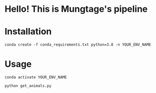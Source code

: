 # Hello! This is Mungtage's pipeline

# Installation

```
conda create -f conda_requirements.txt python=3.8 -n YOUR_ENV_NAME
```

# Usage

```
conda activate YOUR_ENV_NAME
```

```
python get_animals.py
```
